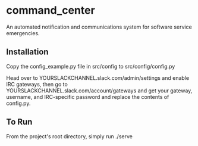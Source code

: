 # command_center
An automated notification and communications system for software service emergencies.

## Installation
Copy the config_example.py file in src/config to src/config/config.py

Head over to
YOURSLACKCHANNEL.slack.com/admin/settings
and enable IRC gateways, then go to
YOURSLACKCHANNEL.slack.com/account/gateways
and get your gateway, username, and IRC-specific password and replace the contents of config.py.

## To Run
From the project's root directory, simply run ./serve
